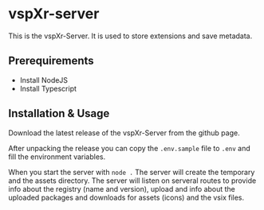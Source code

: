 # vspXr-server

This is the vspXr-Server. It is used to store extensions and save metadata.

## Prerequirements

- Install NodeJS
- Install Typescript

## Installation & Usage

Download the latest release of the vspXr-Server from the github page.

After unpacking the release you can copy the `.env.sample` file to `.env` and fill
the environment variables.

When you start the server with `node .` The server will create the temporary and the assets
directory. The server will listen on serveral routes to provide info about the registry 
(name and version), upload and info about the uploaded packages and downloads for assets (icons)
and the vsix files.
